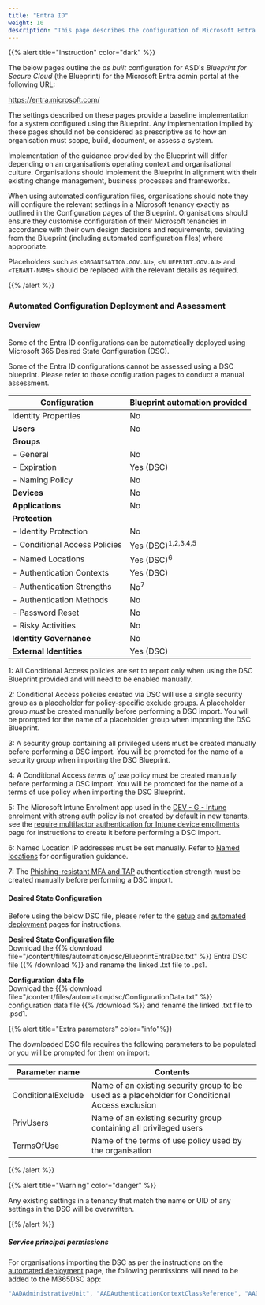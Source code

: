 ```yaml
---
title: "Entra ID"
weight: 10
description: "This page describes the configuration of Microsoft Entra ID associated with systems built according to the guidance provided by ASD's Blueprint for Secure Cloud."
---
```


{{% alert title="Instruction" color="dark" %}}

The below pages outline the _as built_ configuration for ASD's _Blueprint for Secure Cloud_ (the Blueprint) for the Microsoft Entra admin portal at the following URL:

<https://entra.microsoft.com/>

The settings described on these pages provide a baseline implementation for a system configured using the Blueprint. Any implementation implied by these pages should not be considered as prescriptive as to how an organisation must scope, build, document, or assess a system.

Implementation of the guidance provided by the Blueprint will differ depending on an organisation’s operating context and organisational culture. Organisations should implement the Blueprint in alignment with their existing change management, business processes and frameworks.

When using automated configuration files, organisations should note they will configure the relevant settings in a Microsoft tenancy exactly as outlined in the Configuration pages of the Blueprint. Organisations should ensure they customise configuration of their Microsoft tenancies in accordance with their own design decisions and requirements, deviating from the Blueprint (including automated configuration files) where appropriate.

Placeholders such as `<ORGANISATION.GOV.AU>`, `<BLUEPRINT.GOV.AU>` and `<TENANT-NAME>` should be replaced with the relevant details as required.

{{% /alert %}}

### Automated Configuration Deployment and Assessment

#### Overview

Some of the Entra ID configurations can be automatically deployed using Microsoft 365 Desired State Configuration (DSC).

Some of the Entra ID configurations cannot be assessed using a DSC blueprint. Please refer to those configuration pages to conduct a manual assessment.

| Configuration                 | Blueprint automation provided |
| ----------------------------- | ----------------------------- |
| Identity Properties           | No                            |
| **Users**                     | No                            |
| **Groups**                    |                               |
| - General                     | No                            |
| - Expiration                  | Yes (DSC)                     |
| - Naming Policy               | No                            |
| **Devices**                   | No                            |
| **Applications**              | No                            |
| **Protection**                |                               |
| - Identity Protection         | No                            |
| - Conditional Access Policies | Yes (DSC)<sup>1,2,3,4,5</sup> |
| - Named Locations             | Yes (DSC)<sup>6</sup>         |
| - Authentication Contexts     | Yes (DSC)                     |
| - Authentication Strengths    | No<sup>7</sup>                |
| - Authentication Methods      | No                            |
| - Password Reset              | No                            |
| - Risky Activities            | No                            |
| **Identity Governance**       | No                            |
| **External Identities**       | Yes (DSC)                     |

1: All Conditional Access policies are set to report only when using the DSC Blueprint provided and will need to be enabled manually.

2: Conditional Access policies created via DSC will use a single security group as a placeholder for policy-specific exclude groups. A placeholder group _must_ be created manually before performing a DSC import. You will be prompted for the name of a placeholder group when importing the DSC Blueprint.

3: A security group containing all privileged users must be created manually before performing a DSC import. You will be promoted for the name of a security group when importing the DSC Blueprint.

4: A Conditional Access _terms of use_ policy must be created manually before performing a DSC import. You will be promoted for the name of a terms of use policy when importing the DSC Blueprint.

5: The Microsoft Intune Enrolment app used in the [DEV - G - Intune enrolment with strong auth](/configuration/entra-id/protection/conditional-access/policies/intune-enrolment) policy is not created by default in new tenants, see the [require multifactor authentication for Intune device enrollments](https://learn.microsoft.com/en-au/mem/intune/enrollment/multi-factor-authentication#configure-intune-to-require-multifactor-authentication-at-device-enrollment) page for instructions to create it before performing a DSC import.

6: Named Location IP addresses must be set manually. Refer to [Named locations](/configuration/entra-id/protection/conditional-access/named-locations) for configuration guidance.

7: The [Phishing-resistant MFA and TAP](/configuration/entra-id/protection/conditional-access/authentication-strengths) authentication strength must be created manually before performing a DSC import.

#### Desired State Configuration

Before using the below DSC file, please refer to the [setup](/tools/deployment-and-assessment/desired-state-configuration-setup) and [automated deployment](/tools/deployment-and-assessment/automated-deployment) pages for instructions.

**Desired State Configuration file**<br>Download the {{% download file="/content/files/automation/dsc/BlueprintEntraDsc.txt" %}} Entra DSC file {{% /download %}} and rename the linked .txt file to .ps1.

**Configuration data file**<br>Download the {{% download file="/content/files/automation/dsc/ConfigurationData.txt" %}} configuration data file {{% /download %}} and rename the linked .txt file to .psd1.

{{% alert title="Extra parameters" color="info"%}}

The downloaded DSC file requires the following parameters to be populated or you will be prompted for them on import:

| Parameter name     | Contents                                                                                        |
| ------------------ | ----------------------------------------------------------------------------------------------- |
| ConditionalExclude | Name of an existing security group to be used as a placeholder for Conditional Access exclusion |
| PrivUsers          | Name of an existing security group containing all privileged users                              |
| TermsOfUse         | Name of the terms of use policy used by the organisation                                        |

{{% /alert %}}

{{% alert title="Warning" color="danger" %}}

Any existing settings in a tenancy that match the name or UID of any settings in the DSC will be overwritten.

{{% /alert %}}

##### Service principal permissions

For organisations importing the DSC as per the instructions on the [automated deployment](/tools/deployment-and-assessment/automated-deployment) page, the following permissions will need to be added to the M365DSC app:

```powershell
"AADAdministrativeUnit", "AADAuthenticationContextClassReference", "AADAuthorizationPolicy", "AADConditionalAccessPolicy", "AADCrossTenantAccessPolicyConfigurationDefault", "AADCrossTenantAccessPolicyConfigurationPartner", "AADEntitlementManagementAccessPackage", "AADEntitlementManagementAccessPackageAssignmentPolicy", "AADEntitlementManagementAccessPackageCatalog", "AADEntitlementManagementAccessPackageCatalogResource", "AADEntitlementManagementConnectedOrganization", "AADExternalIdentityPolicy", "AADGroupLifecyclePolicy", "AADNamedLocationPolicy", "AADSocialIdentityProvider", "AADTokenLifetimePolicy"
```
